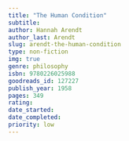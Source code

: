```yaml
---
title: "The Human Condition"
subtitle: 
author: Hannah Arendt
author_last: Arendt
slug: arendt-the-human-condition
type: non-fiction
img: true
genre: philosophy
isbn: 9780226025988
goodreads_id: 127227
publish_year: 1958
pages: 349
rating: 
date_started:
date_completed:
priority: low
---
```

